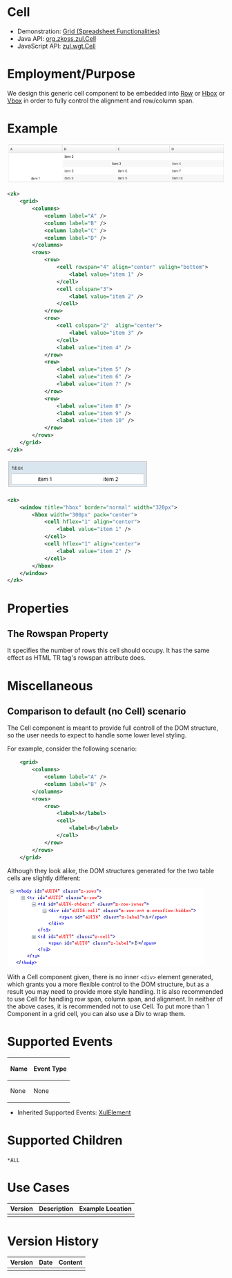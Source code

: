 

# Cell

- Demonstration: [Grid (Spreadsheet Functionalities)](http://www.zkoss.org/zkdemo/grid/spreadsheet_functionalities)
- Java API: [org.zkoss.zul.Cell](https://www.zkoss.org/javadoc/latest/zk/org/zkoss/zul/Cell.html)
- JavaScript API: [zul.wgt.Cell](https://www.zkoss.org/javadoc/latest/jsdoc/classes/zul.wgt.Cell.html)


# Employment/Purpose

We design this generic cell component to be embedded into [ Row]({{site.baseurl}}/zk_component_ref/row) or [ Hbox]({{site.baseurl}}/zk_component_ref/hbox) or [ Vbox]({{site.baseurl}}/zk_component_ref/vbox) in order to fully
control the alignment and row/column span.

# Example

![](/zk_component_ref/images/ZKComRef_Cell_Example.png)

```xml
<zk>
    <grid>
        <columns>
            <column label="A" />
            <column label="B" />
            <column label="C" />
            <column label="D" />
        </columns>
        <rows>
            <row>
                <cell rowspan="4" align="center" valign="bottom">
                    <label value="item 1" />
                </cell>
                <cell colspan="3">
                    <label value="item 2" />
                </cell>
            </row>
            <row>
                <cell colspan="2"  align="center">
                    <label value="item 3" />
                </cell>
                <label value="item 4" />
            </row>
            <row>
                <label value="item 5" />
                <label value="item 6" />
                <label value="item 7" />
            </row>
            <row>
                <label value="item 8" />
                <label value="item 9" />
                <label value="item 10" />
            </row>
        </rows>
    </grid>
</zk>
```

![](/zk_component_ref/images/ZKComRef_Cell_Example_Hbox.png)

```xml
<zk>
    <window title="hbox" border="normal" width="320px">
        <hbox width="300px" pack="center">
            <cell hflex="1" align="center">
                <label value="item 1" />
            </cell>
            <cell hflex="1" align="center">
                <label value="item 2" />
            </cell>
        </hbox>
    </window>
</zk>
```

# Properties

## The Rowspan Property

It specifies the number of rows this cell should occupy. It has the same
effect as HTML TR tag's rowspan attribute does.

# Miscellaneous

## Comparison to default (no Cell) scenario

The Cell component is meant to provide full controll of the DOM
structure, so the user needs to expect to handle some lower level
styling.

For example, consider the following scenario:

```xml
    <grid>
        <columns>
            <column label="A" />
            <column label="B" />
        </columns>
        <rows>
            <row>
                <label>A</label>
                <cell>
                    <label>B</label>
                </cell>
            </row>
        </rows>
    </grid>
```

Although they look alike, the DOM structures generated for the two table
cells are slightly different:

![](/zk_component_ref/images/ZK5ComRef_Cell_DOM_Comparison.png)

With a Cell component given, there is no inner `<div>` element
generated, which grants you a more flexible control to the DOM
structure, but as a result you may need to provide more style handling.
It is also recommended to use Cell for handling row span, column span,
and alignment. In neither of the above cases, it is recommended not to
use Cell. To put more than 1 Component in a grid cell, you can also use
a Div to wrap them.

# Supported Events

<table>
<thead>
<tr class="header">
<th><center>
<p>Name</p>
</center></th>
<th><center>
<p>Event Type</p>
</center></th>
</tr>
</thead>
<tbody>
<tr class="odd">
<td><p>None</p></td>
<td><p>None</p></td>
</tr>
</tbody>
</table>

- Inherited Supported Events: [ XulElement]({{site.baseurl}}/zk_component_ref/base_components/xulelement#Supported_Events)

# Supported Children

`*ALL`

# Use Cases

| Version | Description | Example Location |
|---------|-------------|------------------|
|         |             |                  |

# Version History



| Version | Date | Content |
|---------|------|---------|
|         |      |         |


